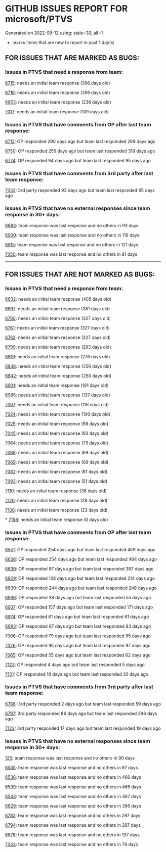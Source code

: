 
# GITHUB ISSUES REPORT FOR microsoft/PTVS


Generated on 2022-09-12 using: stale=30, all=1


* marks items that are new to report in past 1 day(s)


## FOR ISSUES THAT ARE MARKED AS BUGS:


### Issues in PTVS that need a response from team:


  [6715](https://github.com/microsoft/PTVS/issues/6715 "An error message &quot;This project &quot;PythonApplication3&quot; has a reference to a missing Conda environment &quot;env3&quot;&quot; always pops up when restart the VS."): needs an initial team response (366 days old)

  [6718](https://github.com/microsoft/PTVS/issues/6718 "Set as current option should be checked and disabled when project uses default"): needs an initial team response (359 days old)

  [6853](https://github.com/microsoft/PTVS/issues/6853 "Unable to install suggested module when using IPython interactive mode."): needs an initial team response (236 days old)

  [7017](https://github.com/microsoft/PTVS/issues/7017 "Intellisense forgets imports during editing"): needs an initial team response (109 days old)

### Issues in PTVS that have comments from OP after last team response:


  [6712](https://github.com/microsoft/PTVS/issues/6712 "The option &quot;Python/Native Debugging&quot; is missing."): OP responded 290 days ago but team last responded 299 days ago

  [6750](https://github.com/microsoft/PTVS/issues/6750 "An error pops up when run &quot;Django Check, Django Migrate, Django Create Superuser...&quot;. "): OP responded 255 days ago but team last responded 319 days ago

  [6774](https://github.com/microsoft/PTVS/issues/6774 "The Python installed from Microsoft Store couldn't view installed packages when first use the environment."): OP responded 94 days ago but team last responded 95 days ago

### Issues in PTVS that have comments from 3rd party after last team response:


  [7032](https://github.com/microsoft/PTVS/issues/7032 "python editor code-folding for def and class code blocks not working properly in release 17.2.3"): 3rd party responded 93 days ago but team last responded 95 days ago

### Issues in PTVS that have no external responses since team response in 30+ days:


  [6683](https://github.com/microsoft/PTVS/issues/6683 "After deleting and re-creating, conda env will not appear in the list."): team response was last response and no others in 93 days

  [6900](https://github.com/microsoft/PTVS/issues/6900 "Python 3.10 fails to hit breakpoints when &quot;Native Code Debugging&quot; is enabled."): team response was last response and no others in 116 days

  [6915](https://github.com/microsoft/PTVS/issues/6915 "Can't hide navigation bar vs22"): team response was last response and no others in 121 days

  [7050](https://github.com/microsoft/PTVS/issues/7050 "An error was reported in the output window when creating the env."): team response was last response and no others in 81 days

---

## FOR ISSUES THAT ARE NOT MARKED AS BUGS:


### Issues in PTVS that need a response from team:


  [6632](https://github.com/microsoft/PTVS/issues/6632 "Publish Now in project properties should auto save first"): needs an initial team response (405 days old)

  [6697](https://github.com/microsoft/PTVS/issues/6697 "After adding the file as a link first, the file will not be added to the project."): needs an initial team response (381 days old)

  [6760](https://github.com/microsoft/PTVS/issues/6760 "Evaluates all the expressions in interactive windows ignore the Completion Mode setting."): needs an initial team response (327 days old)

  [6761](https://github.com/microsoft/PTVS/issues/6761 "It can not auto-detect but let you customize all parameters when add custom environment which install from Microsoft Store."): needs an initial team response (327 days old)

  [6762](https://github.com/microsoft/PTVS/issues/6762 "Unchecked &quot;Parameter information&quot; still has signature help."): needs an initial team response (327 days old)

  [6799](https://github.com/microsoft/PTVS/issues/6799 "Python configuration hard coded into MSBuild config for CPython extension projects "): needs an initial team response (293 days old)

  [6819](https://github.com/microsoft/PTVS/issues/6819 "Unexpected error when adding python environment"): needs an initial team response (276 days old)

  [6838](https://github.com/microsoft/PTVS/issues/6838 "Unable to Create DjangoWebProject after following Configuration Read Me for setting up SuperUser: devenv.exe project issue tracker says:>"): needs an initial team response (256 days old)

  [6842](https://github.com/microsoft/PTVS/issues/6842 "Django functions in context menu can only be used once"): needs an initial team response (250 days old)

  [6901](https://github.com/microsoft/PTVS/issues/6901 "Live Share: A warning appears when joining a shared window via VS."): needs an initial team response (191 days old)

  [6985](https://github.com/microsoft/PTVS/issues/6985 "Missing options in editing Fonts and colors"): needs an initial team response (137 days old)

  [7007](https://github.com/microsoft/PTVS/issues/7007 "Project structure is not displayed in SE windows under non-administrators."): needs an initial team response (116 days old)

  [7024](https://github.com/microsoft/PTVS/issues/7024 "Python f-strings need syntax highlighting for expressions inside curly braces"): needs an initial team response (100 days old)

  [7025](https://github.com/microsoft/PTVS/issues/7025 "Could you please put CommandLineArguments into user-specific configuration file."): needs an initial team response (98 days old)

  [7045](https://github.com/microsoft/PTVS/issues/7045 "Failed to start a decorator and show potential decorators when type @."): needs an initial team response (93 days old)

  [7064](https://github.com/microsoft/PTVS/issues/7064 "Some intellisense don't work well in interactive window after writing some REPL commands"): needs an initial team response (73 days old)

  [7068](https://github.com/microsoft/PTVS/issues/7068 "reportMissingImports : Even if the module is successfully installed, a warning will still be displayed in the Error List window"): needs an initial team response (69 days old)

  [7069](https://github.com/microsoft/PTVS/issues/7069 "No response after reopening the Python Environments  window"): needs an initial team response (69 days old)

  [7082](https://github.com/microsoft/PTVS/issues/7082 "VS2022 Python Fonts and Colors Customization Regression from VS2019, Defies Microsoft Documentation"): needs an initial team response (61 days old)

  [7093](https://github.com/microsoft/PTVS/issues/7093 "Error: missing params.textDocument.text"): needs an initial team response (51 days old)

  [7110](https://github.com/microsoft/PTVS/issues/7110 "IntelliSense and ErrorList Window don't work after new a project"): needs an initial team response (38 days old)

  [7126](https://github.com/microsoft/PTVS/issues/7126 "Creating python solution from existing python code fails for wsl based python project"): needs an initial team response (28 days old)

  [7130](https://github.com/microsoft/PTVS/issues/7130 "VS2022 Pytest + pytest-xdist unicode params issue"): needs an initial team response (23 days old)

\* [7158](https://github.com/microsoft/PTVS/issues/7158 "VS2017 Debug Error: An unexpected error occcurred"): needs an initial team response (0 days old)

### Issues in PTVS that have comments from OP after last team response:


  [6551](https://github.com/microsoft/PTVS/issues/6551 "Navigation bar is not working"): OP responded 254 days ago but team last responded 459 days ago

  [6638](https://github.com/microsoft/PTVS/issues/6638 "Refactor rename incorrect when the referenced method is defined in another project. "): OP responded 254 days ago but team last responded 404 days ago

  [6639](https://github.com/microsoft/PTVS/issues/6639 " IntelliSense does not work when changed SearchPath in PythonSettings.json file in open folder."): OP responded 87 days ago but team last responded 387 days ago

  [6829](https://github.com/microsoft/PTVS/issues/6829 "IntelliSense which is modified manually does not work after restart the VS."): OP responded 128 days ago but team last responded 214 days ago

  [6839](https://github.com/microsoft/PTVS/issues/6839 "The type information displayed wrong for sys.exc_info with the latest typeshed"): OP responded 244 days ago but team last responded 248 days ago

  [6936](https://github.com/microsoft/PTVS/issues/6936 "Skip tests after clicking “Analyze Code Coverage”."): OP responded 38 days ago but team last responded 55 days ago

  [6937](https://github.com/microsoft/PTVS/issues/6937 "An error &quot;Cannot access a disposed object...&quot; pops up when save Python Project File."): OP responded 157 days ago but team last responded 171 days ago

  [6974](https://github.com/microsoft/PTVS/issues/6974 "No IntelliSense when import folder under the workspace."): OP responded 61 days ago but team last responded 61 days ago

  [6993](https://github.com/microsoft/PTVS/issues/6993 "Unexpected error pops up in the console when attach a running python.exe"): OP responded 67 days ago but team last responded 83 days ago

  [7006](https://github.com/microsoft/PTVS/issues/7006 "Live Share: The 'TerminalWindowPackage' package did not load correctly. "): OP responded 79 days ago but team last responded 95 days ago

  [7026](https://github.com/microsoft/PTVS/issues/7026 "No intellisense when from 'PYTHONPATH'"): OP responded 95 days ago but team last responded 97 days ago

  [7065](https://github.com/microsoft/PTVS/issues/7065 "How to step into Python stantandard library function?"): OP responded 55 days ago but team last responded 62 days ago

  [7123](https://github.com/microsoft/PTVS/issues/7123 "LiveShare: Intellisense doesn't work."): OP responded 4 days ago but team last responded 5 days ago

  [7131](https://github.com/microsoft/PTVS/issues/7131 "Search and replace goes into all modules in site-packages"): OP responded 10 days ago but team last responded 20 days ago

### Issues in PTVS that have comments from 3rd party after last team response:


  [6786](https://github.com/microsoft/PTVS/issues/6786 "Autocomplete after open brackets replaces entire line of code"): 3rd party responded 2 days ago but team last responded 59 days ago

  [6797](https://github.com/microsoft/PTVS/issues/6797 "VS2022 no longer allows mapping file extensions to the Python editor"): 3rd party responded 86 days ago but team last responded 296 days ago

  [7122](https://github.com/microsoft/PTVS/issues/7122 "Can't debug Python in my application"): 3rd party responded 17 days ago but team last responded 19 days ago

### Issues in PTVS that have no external responses since team response in 30+ days:


  [125](https://github.com/microsoft/PTVS/issues/125 "Automatically attach to subprocesses when debugging"): team response was last response and no others in 90 days

  [6535](https://github.com/microsoft/PTVS/issues/6535 "There is no warning message before running the project even though the project contains error."): team response was last response and no others in 97 days

  [6538](https://github.com/microsoft/PTVS/issues/6538 "No static analysis suggestions in Interactive window."): team response was last response and no others in 466 days

  [6539](https://github.com/microsoft/PTVS/issues/6539 "Module changes in interactive window are not working"): team response was last response and no others in 466 days

  [6543](https://github.com/microsoft/PTVS/issues/6543 "No variables in Auto window when debug."): team response was last response and no others in 467 days

  [6629](https://github.com/microsoft/PTVS/issues/6629 "Django completions in html file does not work."): team response was last response and no others in 396 days

  [6782](https://github.com/microsoft/PTVS/issues/6782 "Syntax Highlighting for 'in', 'not in', and 'is' appears to be missing"): team response was last response and no others in 297 days

  [6794](https://github.com/microsoft/PTVS/issues/6794 "Live Share: The error &quot;'intelliCodeCppPackage' package did not load correctly&quot; pops up when join live share Session."): team response was last response and no others in 297 days

  [6876](https://github.com/microsoft/PTVS/issues/6876 "Extract method only works on one line and rename doesn't work at all"): team response was last response and no others in 137 days

  [7043](https://github.com/microsoft/PTVS/issues/7043 "The result of Test discovery was incorrect."): team response was last response and no others in 79 days
